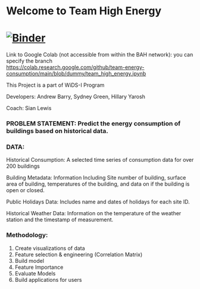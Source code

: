 # Welcome to Team High Energy

[![Binder](https://mybinder.org/badge_logo.svg)](https://mybinder.org/v2/gh/team-energy-consumption/main/master)
=======
Link to Google Colab (not accessible from within the BAH network): you can specify the branch  
https://colab.research.google.com/github/team-energy-consumption/main/blob/dummy/team_high_energy.ipynb


This Project is a part of WiDS-I Program

Developers: Andrew Barry, Sydney Green, Hillary Yarosh

Coach: Sian Lewis

### PROBLEM STATEMENT: Predict the energy consumption of buildings based on historical data. 

### DATA: 

Historical Consumption: A selected time series of consumption data for over 200 buildings

Building Metadata: Information Including Site number of building, surface area of building, temperatures of the building, and data on if the building is open or closed.

Public Holidays Data: Includes name and dates of holidays for each site ID.

Historical Weather Data: Information on the temperature of the weather station and the timestamp of measurement. 


### Methodology:

1. Create visualizations of data
2. Feature selection & engineering (Correlation Matrix)
3. Build model
4. Feature Importance
5. Evaluate Models
6. Build applications for users

